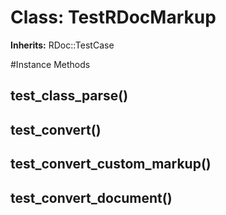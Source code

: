 # Class: TestRDocMarkup
**Inherits:** RDoc::TestCase
    




#Instance Methods
## test_class_parse() [](#method-i-test_class_parse)

## test_convert() [](#method-i-test_convert)

## test_convert_custom_markup() [](#method-i-test_convert_custom_markup)

## test_convert_document() [](#method-i-test_convert_document)

